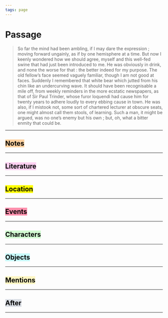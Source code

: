 ```yaml
---
tags: page
---
```


# Passage
> So far the mind had been ambling, if I may dare the expression ; moving forward ungainly, as if by one hemisphere at a time. But now I keenly wondered how we should agree, myself and this well-fed swine that had just been introduced to me. He was obviously in drink, and none the worse for that : the better indeed for my purpose. The old fellow’s face seemed vaguely familiar, though I am not good at faces. Suddenly I remembered that white bear which jutted from his chin like an undercurving wave. It should have been recognisable a mile off, from weekly reminders in the more ecstatic newspapers, as that of Sir Paul Trinder, whose furor loquendi had cause him for twenty years to adhere loudly to every ebbing cause in town. He was also, if I mistook not, some sort of chartered lecturer at obscure seats, one might almost call them stools, of learning. Such a man, it might be argued, was no one’s enemy but his own ; but, oh, what a bitter enmity that could be.
---
## <mark style="background: #FFB86CA6;">Notes</mark>
---


## <mark style="background: #FFB8EBA6;">Literature</mark>
---

## <mark class="hltr-purple">Location</mark>
---

## <mark style="background: #FF5582A6;">Events</mark>
---

## <mark style="background: #BBFABBA6;">Characters</mark>
---

## <mark style="background: #ABF7F7A6;">Objects</mark>
---

## <mark style="background: #FFF3A3A6;">Mentions</mark>
---

## <mark style="background: #CACFD9A6;">After</mark>
---
